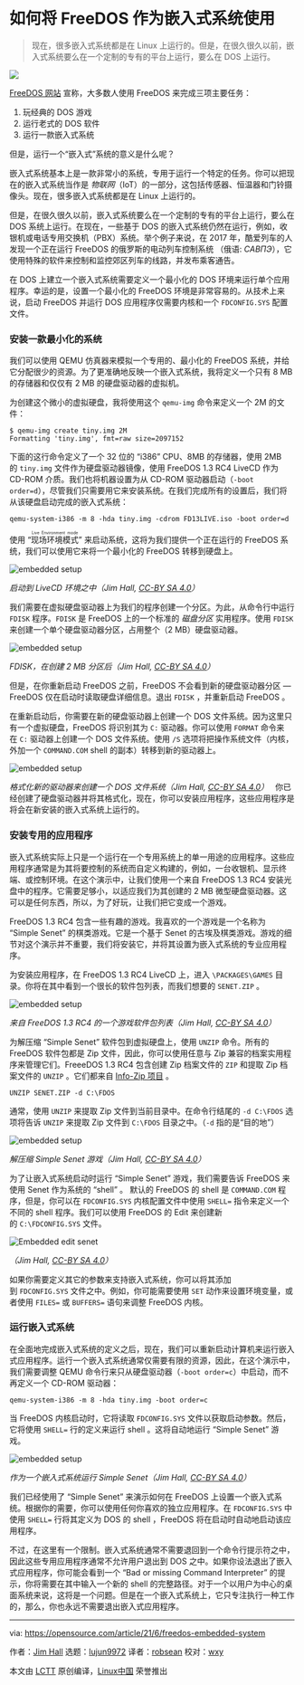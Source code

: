 [#]: subject: (How to use FreeDOS as an embedded system)
[#]: via: (https://opensource.com/article/21/6/freedos-embedded-system)
[#]: author: (Jim Hall https://opensource.com/users/jim-hall)
[#]: collector: (lujun9972)
[#]: translator: (robsean)
[#]: reviewer: (wxy)
[#]: publisher: (wxy)
[#]: url: (https://linux.cn/article-14014-1.html)

如何将 FreeDOS 作为嵌入式系统使用
======

> 现在，很多嵌入式系统都是在 Linux 上运行的。但是，在很久很久以前，嵌入式系统要么在一个定制的专有的平台上运行，要么在 DOS 上运行。

![](https://img.linux.net.cn/data/attachment/album/202111/24/134734s6zuftzjgtt8herp.jpg)

[FreeDOS 网站][2] 宣称，大多数人使用 FreeDOS 来完成三项主要任务：

  1. 玩经典的 DOS 游戏
  2. 运行老式的 DOS 软件
  3. 运行一款嵌入式系统

但是，运行一个“嵌入式”系统的意义是什么呢？

嵌入式系统基本上是一款非常小的系统，专用于运行一个特定的任务。你可以把现在的嵌入式系统当作是 _物联网_（IoT）的一部分，这包括传感器、恒温器和门铃摄像头。现在，很多嵌入式系统都是在 Linux 上运行的。

但是，在很久很久以前，嵌入式系统要么在一个定制的专有的平台上运行，要么在 DOS 系统上运行。在现在，一些基于 DOS 的嵌入式系统仍然在运行，例如，收银机或电话专用交换机（PBX）系统。举个例子来说，在 2017 年，酷爱列车的人发现一个正在运行 FreeDOS 的俄罗斯的电动列车控制系统 （俄语: _САВПЭ_），它使用特殊的软件来控制和监控郊区列车的线路，并发布乘客通告。

在 DOS 上建立一个嵌入式系统需要定义一个最小化的 DOS 环境来运行单个应用程序。幸运的是，设置一个最小化的 FreeDOS 环境是非常容易的。从技术上来说，启动 FreeDOS 并运行 DOS 应用程序仅需要内核和一个 `FDCONFIG.SYS` 配置文件。

### 安装一款最小化的系统

我们可以使用 QEMU 仿真器来模拟一个专用的、最小化的 FreeDOS 系统，并给它分配很少的资源。为了更准确地反映一个嵌入式系统，我将定义一个只有 8 MB 的存储器和仅仅有 2 MB 的硬盘驱动器的虚拟机。

为创建这个微小的虚拟硬盘，我将使用这个 `qemu-img` 命令来定义一个 2M 的文件：

```
$ qemu-img create tiny.img 2M
Formatting 'tiny.img', fmt=raw size=2097152
```

下面的这行命令定义了一个 32 位的 “i386” CPU、8MB 的存储器，使用 2MB 的 `tiny.img` 文件作为硬盘驱动器镜像，使用 FreeDOS 1.3 RC4 LiveCD 作为 CD-ROM 介质。我们也将机器设置为从 CD-ROM 驱动器启动（`-boot order=d`），尽管我们只需要用它来安装系统。在我们完成所有的设置后，我们将从该硬盘启动完成的嵌入式系统：

```
qemu-system-i386 -m 8 -hda tiny.img -cdrom FD13LIVE.iso -boot order=d
```

使用 “<ruby>现场环境模式<rt>Live Environment mode</rt></ruby>” 来启动系统，这将为我们提供一个正在运行的 FreeDOS 系统，我们可以使用它来将一个最小化的 FreeDOS 转移到硬盘上。

![embedded setup][3]

*启动到 LiveCD 环境之中（Jim Hall, [CC-BY SA 4.0][4]）*

我们需要在虚拟硬盘驱动器上为我们的程序创建一个分区。为此，从命令行中运行 `FDISK` 程序。`FDISK` 是 FreeDOS 上的一个标准的 _磁盘分区_ 实用程序。使用 `FDISK` 来创建一个单个硬盘驱动器分区，占用整个（2 MB）硬盘驱动器。

![embedded setup][5]

*FDISK，在创建 2 MB 分区后（Jim Hall, [CC-BY SA 4.0][4]）*

但是，在你重新启动 FreeDOS 之前，FreeDOS 不会看到新的硬盘驱动器分区 — FreeDOS 仅在启动时读取硬盘详细信息。退出 `FDISK` ，并重新启动 FreeDOS 。

在重新启动后，你需要在新的硬盘驱动器上创建一个 DOS 文件系统。因为这里只有一个虚拟硬盘，FreeDOS 将识别其为 `C:` 驱动器。你可以使用 `FORMAT` 命令来在 `C:` 驱动器上创建一个 DOS 文件系统。使用 `/S` 选项将把操作系统文件（内核，外加一个 `COMMAND.COM` shell 的副本）转移到新的驱动器上。

![embedded setup][6]

*格式化新的驱动器来创建一个 DOS 文件系统（Jim Hall, [CC-BY SA 4.0][4]）*
 
你已经创建了硬盘驱动器并将其格式化，现在，你可以安装应用程序，这些应用程序是将会在新安装的嵌入式系统上运行的。

### 安装专用的应用程序

嵌入式系统实际上只是一个运行在一个专用系统上的单一用途的应用程序。这些应用程序通常是为其将要控制的系统而自定义构建的，例如，一台收银机、显示终端、或控制环境。在这个演示中，让我们使用一个来自 FreeDOS 1.3 RC4 安装光盘中的程序。它需要足够小，以适应我们为其创建的 2 MB 微型硬盘驱动器。这可以是任何东西，所以，为了好玩，让我们把它变成一个游戏。

FreeDOS 1.3 RC4 包含一些有趣的游戏。我喜欢的一个游戏是一个名称为 “Simple Senet” 的棋类游戏。它是一个基于 Senet 的古埃及棋类游戏。游戏的细节对这个演示并不重要，我们将安装它，并将其设置为嵌入式系统的专业应用程序。

为安装应用程序，在 FreeDOS 1.3 RC4 LiveCD 上，进入 `\PACKAGES\GAMES` 目录。你将在其中看到一个很长的软件包列表，而我们想要的 `SENET.ZIP` 。

![embedded setup][7]

*来自 FreeDOS 1.3 RC4 的一个游戏软件包列表（Jim Hall, [CC-BY SA 4.0][4]）*

为解压缩 “Simple Senet” 软件包到虚拟硬盘上，使用 `UNZIP` 命令。所有的 FreeDOS 软件包都是 Zip 文件，因此，你可以使用任意与 Zip 兼容的档案实用程序来管理它们。FreeeDOS 1.3 RC4 包含创建 Zip 档案文件的 `ZIP` 和提取 Zip 档案文件的 `UNZIP` 。它们都来自 [Info-Zip 项目][8] 。

```
UNZIP SENET.ZIP -d C:\FDOS
```

通常，使用 `UNZIP` 来提取 Zip 文件到当前目录中。在命令行结尾的 `-d C:\FDOS` 选项将告诉 `UNZIP` 来提取 Zip 文件到 `C:\FDOS` 目录之中。（`-d` 指的是“目的地”）

![embedded setup][9]

*解压缩 Simple Senet 游戏（Jim Hall, [CC-BY SA 4.0][4]）*

为了让嵌入式系统启动时运行 “Simple Senet” 游戏，我们需要告诉 FreeDOS 来使用 Senet 作为系统的 “shell” 。 默认的 FreeDOS 的 shell 是 `COMMAND.COM` 程序，但是，你可以在 `FDCONFIG.SYS` 内核配置文件中使用 `SHELL=` 指令来定义一个不同的 shell 程序。我们可以使用 FreeDOS 的 Edit 来创建新的 `C:\FDCONFIG.SYS` 文件。

![Embedded edit senet][10]

*（Jim Hall, [CC-BY SA 4.0][4]）*

如果你需要定义其它的参数来支持嵌入式系统，你可以将其添加到 `FDCONFIG.SYS` 文件之中。例如，你可能需要使用 `SET` 动作来设置环境变量，或者使用 `FILES=` 或 `BUFFERS=` 语句来调整 FreeDOS 内核。

### 运行嵌入式系统

在全面地完成嵌入式系统的定义之后，现在，我们可以重新启动计算机来运行嵌入式应用程序。运行一个嵌入式系统通常仅需要有限的资源，因此，在这个演示中，我们需要调整 QEMU 命令行来只从硬盘驱动器（`-boot order=c`）中启动，而不再定义一个 CD-ROM 驱动器：

```
qemu-system-i386 -m 8 -hda tiny.img -boot order=c
```

当 FreeDOS 内核启动时，它将读取 `FDCONFIG.SYS` 文件以获取启动参数。然后，它将使用 `SHELL=` 行的定义来运行 shell 。这将自动地运行 “Simple Senet” 游戏。

![embedded setup][11]

*作为一个嵌入式系统运行 Simple Senet（Jim Hall, [CC-BY SA 4.0][4]）*

我们已经使用了 “Simple Senet” 来演示如何在 FreeDOS 上设置一个嵌入式系统。根据你的需要，你可以使用任何你喜欢的独立应用程序。在 `FDCONFIG.SYS` 中使用 `SHELL=` 行将其定义为 DOS 的 shell ，FreeDOS 将在启动时自动地启动该应用程序。

不过，在这里有一个限制。嵌入式系统通常不需要退回到一个命令行提示符之中，因此这些专用应用程序通常不允许用户退出到 DOS 之中。如果你设法退出了嵌入式应用程序，你可能会看到一个 “Bad or missing Command Interpreter” 的提示，你将需要在其中输入一个新的 shell 的完整路径。对于一个以用户为中心的桌面系统来说，这将是一个问题。但是在一个嵌入式系统上，它只专注执行一种工作的，那么，你也永远不需要退出嵌入式应用程序。

--------------------------------------------------------------------------------

via: https://opensource.com/article/21/6/freedos-embedded-system

作者：[Jim Hall][a]
选题：[lujun9972][b]
译者：[robsean](https://github.com/robsean)
校对：[wxy](https://github.com/wxy)

本文由 [LCTT](https://github.com/LCTT/TranslateProject) 原创编译，[Linux中国](https://linux.cn/) 荣誉推出

[a]: https://opensource.com/users/jim-hall
[b]: https://github.com/lujun9972
[1]: https://opensource.com/sites/default/files/styles/image-full-size/public/lead-images/computer_space_graphic_cosmic.png?itok=wu493YbB (Computer laptop in space)
[2]: https://www.freedos.org/
[3]: https://opensource.com/sites/default/files/uploads/embedded-setup02.png (Boot into the LiveCD environment)
[4]: https://creativecommons.org/licenses/by-sa/4.0/
[5]: https://opensource.com/sites/default/files/uploads/embedded-setup09.png (FDISK, after creating the 2 megabyte partition)
[6]: https://opensource.com/sites/default/files/uploads/embedded-setup19.png (Format the new drive to create a DOS filesystem)
[7]: https://opensource.com/sites/default/files/uploads/games-dir.png (A list of game packages from FreeDOS 1.3 RC4)
[8]: http://infozip.sourceforge.net/
[9]: https://opensource.com/sites/default/files/uploads/senet-unzip.png (Unzipping the Simple Senet game)
[10]: https://opensource.com/sites/default/files/pictures/embedded-edit-senet.png (Embedded edit senet)
[11]: https://opensource.com/sites/default/files/uploads/senet.png (Running Simple Senet as an embedded system)
